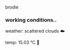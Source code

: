 brodie

<!--weather_start-->
### working conditions..

weather: scattered clouds ☁️

temp: 15.03 °C 👕

<!--weather_end-->

